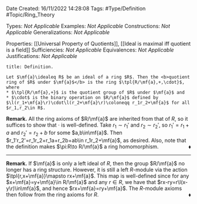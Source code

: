 <div class="topSpace"></div>

Date Created: 16/11/2022 14:28:08
Tags: #Type/Definition #Topic/Ring_Theory

Types: <i>Not Applicable</i>
Examples: <i>Not Applicable</i>
Constructions: <i>Not Applicable</i>
Generalizations: <i>Not Applicable</i>

Properties: [[Universal Property of Quotients]], [[Ideal is maximal iff quotient is a field]]
Sufficiencies: <i>Not Applicable</i>
Equivalences: <i>Not Applicable</i>
Justifications: <i>Not Applicable</i>

``` ad-Definition
title: Definition.

Let $\mf{a}\idealeq R$ be an ideal of a ring $R$. Then the <b>quotient ring of $R$ under $\mf{a}$</b> is the ring $\tpl{R/\mf{a},+,\cdot}$, where
* $\tpl{R/\mf{a},+}$ is the quotient group of $R$ under $\mf{a}$ and
* $\cdot$ is the binary operation on $R/\mf{a}$ defined by $\l(r_1+\mf{a}\r)\cdot\l(r_2+\mf{a}\r)\coloneqq r_1r_2+\mf{a}$ for all $r_1,r_2\in R$.

```

<b>Remark.</b> All the ring axioms of $R/\mf{a}$ are inherited from that of $R$, so it suffices to show that $\cdot$ is well-defined. Take $r_1\sim r_1'$ and $r_2\sim r_2'$, so $r_1'=r_1+a$ and $r_2'=r_2+b$ for some $a,b\in\mf{a}$. Then $r_1'r_2'=r_1r_2+r_1a+r_2b+ab\in r_1r_2+\mf{a}$, as desired. Also, note that the definition makes $\pi:R\to R/\mf{a}$ a ring homomorphism.<span style="float:right;">$\blacklozenge$</span>

---

<b>Remark.</b> If $\mf{a}$ is only a left ideal of $R$, then the group $R/\mf{a}$ no longer has a ring structure. However, it is still a left $R$-module via the action $\tpl{r,x+\mf{a}}\mapsto rx+\mf{a}$. This map is well-defined since for any $x+\mf{a}=y+\mf{a}\in R/\mf{a}$ and any $r\in R$, we have that $rx-ry=r\l(x-y\r)\in\mf{a}$, and hence $rx+\mf{a}=ry+\mf{a}$. The $R$-module axioms then follow from the ring axioms for $R$.<span style="float:right;">$\blacklozenge$</span>
